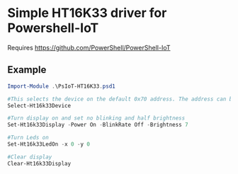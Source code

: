 # Simple HT16K33 driver for Powershell-IoT
Requires https://github.com/PowerShell/PowerShell-IoT

## Example

```powershell
Import-Module .\PsIoT-HT16K33.psd1

#This selects the device on the default 0x70 address. The address can be changed by soldering short A0, A1 or A2 points on the back of the headerboard. Other devices can be selected with the -DeviceAdress parameter.
Select-Ht16k33Device

#Turn display on and set no blinking and half brightness
Set-Ht16k33Display -Power On -BlinkRate Off -Brightness 7

#Turn Leds on
Set-Ht16k33LedOn -x 0 -y 0

#Clear display
Clear-Ht16k33Display

```